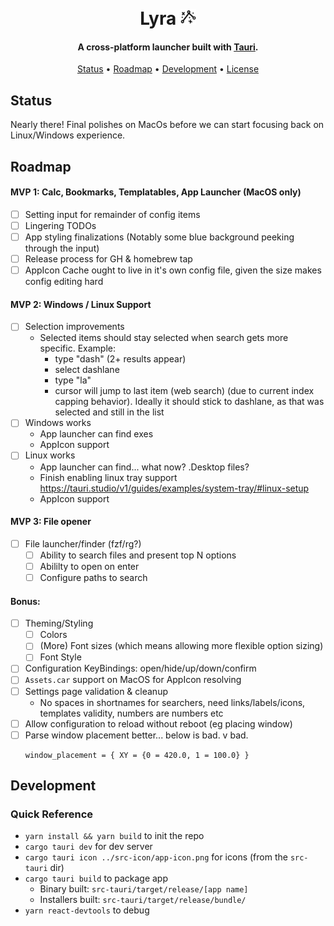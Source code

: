 <h1 align="center">
  <br>
  Lyra
  <img src="https://raw.githubusercontent.com/dfontana/lyra/master/src-icons/app-icon-alt.png" alt="Lyra" width="25">
  <br>
</h1>

<h4 align="center">A cross-platform launcher built with <a href="https://tauri.app/" target="_blank">Tauri</a>.</h4>

<p align="center">
  <a href="#status">Status</a> •
  <a href="#roadmap">Roadmap</a> •
  <a href="#development">Development</a> •
  <a href="#license">License</a>
</p>

## Status

Nearly there! Final polishes on MacOs before we can start focusing back on Linux/Windows experience.

## Roadmap

#### MVP 1: Calc, Bookmarks, Templatables, App Launcher (MacOS only)

- [ ] Setting input for remainder of config items
- [ ] Lingering TODOs
- [ ] App styling finalizations (Notably some blue background peeking through the input)
- [ ] Release process for GH & homebrew tap
- [ ] AppIcon Cache ought to live in it's own config file, given the size makes config editing hard

#### MVP 2: Windows / Linux Support

- [ ] Selection improvements
  - Selected items should stay selected when search gets more specific. Example:
    - type "dash" (2+ results appear)
    - select dashlane
    - type "la"
    - cursor will jump to last item (web search) (due to current index capping behavior). Ideally it should stick to dashlane, as that was selected and still in the list
- [ ] Windows works
  - App launcher can find exes
  - AppIcon support
- [ ] Linux works
  - App launcher can find... what now? .Desktop files?
  - Finish enabling linux tray support https://tauri.studio/v1/guides/examples/system-tray/#linux-setup
  - AppIcon support

#### MVP 3: File opener

- [ ] File launcher/finder (fzf/rg?)
  - [ ] Ability to search files and present top N options
  - [ ] Abililty to open on enter
  - [ ] Configure paths to search

#### Bonus:

- [ ] Theming/Styling
  - [ ] Colors
  - [ ] (More) Font sizes (which means allowing more flexible option sizing)
  - [ ] Font Style
- [ ] Configuration KeyBindings: open/hide/up/down/confirm
- [ ] `Assets.car` support on MacOS for AppIcon resolving
- [ ] Settings page validation & cleanup
  - No spaces in shortnames for searchers, need links/labels/icons, templates validity, numbers are numbers etc
- [ ] Allow configuration to reload without reboot (eg placing window)
- [ ] Parse window placement better... below is bad. v bad.
  ```
  window_placement = { XY = {0 = 420.0, 1 = 100.0} }
  ```

## Development

### Quick Reference

- `yarn install && yarn build` to init the repo
- `cargo tauri dev` for dev server
- `cargo tauri icon ../src-icon/app-icon.png` for icons (from the `src-tauri` dir)
- `cargo tauri build` to package app
  - Binary built: `src-tauri/target/release/[app name]`
  - Installers built: `src-tauri/target/release/bundle/`
- `yarn react-devtools` to debug

